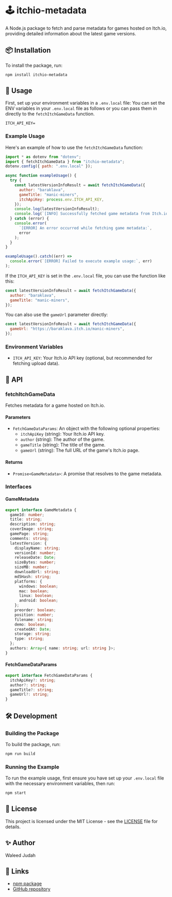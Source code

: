 # 🕹️ itchio-metadata

A Node.js package to fetch and parse metadata for games hosted on Itch.io, providing detailed information about the latest game versions.

## 📦 Installation

To install the package, run:

```bash
npm install itchio-metadata
```

## 🚀 Usage

First, set up your environment variables in a `.env.local` file:
You can set the ENV variables in your `.env.local` file as follows
or you can pass them in directly to the `fetchItchGameData` function.

```plaintext
ITCH_API_KEY=
```

### Example Usage

Here's an example of how to use the `fetchItchGameData` function:

```javascript
import * as dotenv from "dotenv";
import { fetchItchGameData } from "itchio-metadata";
dotenv.config({ path: ".env.local" });

async function exampleUsage() {
  try {
    const latestVersionInfoResult = await fetchItchGameData({
      author: "baraklava",
      gameTitle: "manic-miners",
      itchApiKey: process.env.ITCH_API_KEY,
    });
    console.log(latestVersionInfoResult);
    console.log(`[INFO] Successfully fetched game metadata from Itch.io`);
  } catch (error) {
    console.error(
      `[ERROR] An error occurred while fetching game metadata:`,
      error
    );
  }
}

exampleUsage().catch((err) =>
  console.error(`[ERROR] Failed to execute example usage:`, err)
);
```

If the `ITCH_API_KEY` is set in the `.env.local` file, you can use the function like this:

```javascript
const latestVersionInfoResult = await fetchItchGameData({
  author: "baraklava",
  gameTitle: "manic-miners",
});
```

You can also use the `gameUrl` parameter directly:

```javascript
const latestVersionInfoResult = await fetchItchGameData({
  gameUrl: "https://baraklava.itch.io/manic-miners",
});
```

### Environment Variables

- `ITCH_API_KEY`: Your Itch.io API key (optional, but recommended for fetching upload data).

## 📘 API

### fetchItchGameData

Fetches metadata for a game hosted on Itch.io.

#### Parameters

- `FetchGameDataParams`: An object with the following optional properties:
  - `itchApiKey` (string): Your Itch.io API key.
  - `author` (string): The author of the game.
  - `gameTitle` (string): The title of the game.
  - `gameUrl` (string): The full URL of the game's Itch.io page.

#### Returns

- `Promise<GameMetadata>`: A promise that resolves to the game metadata.

### Interfaces

#### GameMetadata

```typescript
export interface GameMetadata {
  gameId: number;
  title: string;
  description: string;
  coverImage: string;
  gamePage: string;
  comments: string;
  latestVersion: {
    displayName: string;
    versionId: number;
    releaseDate: Date;
    sizeBytes: number;
    sizeMB: number;
    downloadUrl: string;
    md5Hash: string;
    platforms: {
      windows: boolean;
      mac: boolean;
      linux: boolean;
      android: boolean;
    };
    preorder: boolean;
    position: number;
    filename: string;
    demo: boolean;
    createdAt: Date;
    storage: string;
    type: string;
  };
  authors: Array<{ name: string; url: string }>;
}
```

#### FetchGameDataParams

```typescript
export interface FetchGameDataParams {
  itchApiKey?: string;
  author?: string;
  gameTitle?: string;
  gameUrl?: string;
}
```

## 🛠️ Development

### Building the Package

To build the package, run:

```bash
npm run build
```

### Running the Example

To run the example usage, first ensure you have set up your `.env.local` file with the necessary environment variables, then run:

```bash
npm start
```

## 📜 License

This project is licensed under the MIT License - see the [LICENSE](LICENSE) file for details.

## ✨ Author

Waleed Judah

## 📌 Links

- [npm package](https://www.npmjs.com/package/itchio-metadata)
- [GitHub repository](https://github.com/Wal33D/itchio-metadata)
